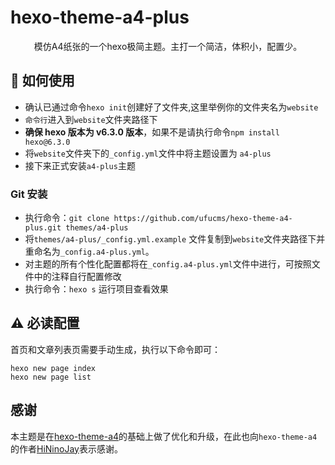 # hexo-theme-a4-plus

<div align="center">
    模仿A4纸张的一个hexo极简主题。主打一个简洁，体积小，配置少。
</div>

## 👋 如何使用

- 确认已通过命令`hexo init`创建好了文件夹,这里举例你的文件夹名为`website`
- `命令行`进入到`website`文件夹路径下
- **确保 hexo 版本为 v6.3.0 版本**，如果不是请执行命令`npm install hexo@6.3.0`
- 将`website`文件夹下的`_config.yml`文件中将主题设置为 `a4-plus`
- 接下来正式安装`a4-plus`主题

### Git 安装

- 执行命令：`git clone https://github.com/ufucms/hexo-theme-a4-plus.git themes/a4-plus`
- 将`themes/a4-plus/_config.yml.example` 文件复制到`website`文件夹路径下并重命名为`_config.a4-plus.yml`。
- 对主题的所有个性化配置都将在`_config.a4-plus.yml`文件中进行，可按照文件中的注释自行配置修改
- 执行命令：`hexo s` 运行项目查看效果

## ⚠️ 必读配置

首页和文章列表页需要手动生成，执行以下命令即可：

```shell
hexo new page index
hexo new page list
```

## 感谢

本主题是在[hexo-theme-a4](https://github.com/HiNinoJay/hexo-theme-A4)的基础上做了优化和升级，在此也向`hexo-theme-a4`的作者[HiNinoJay](https://github.com/HiNinoJay)表示感谢。
